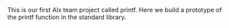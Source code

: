 This is our first Alx team project called printf.
Here we build a prototype of the printf function in the standard library.
